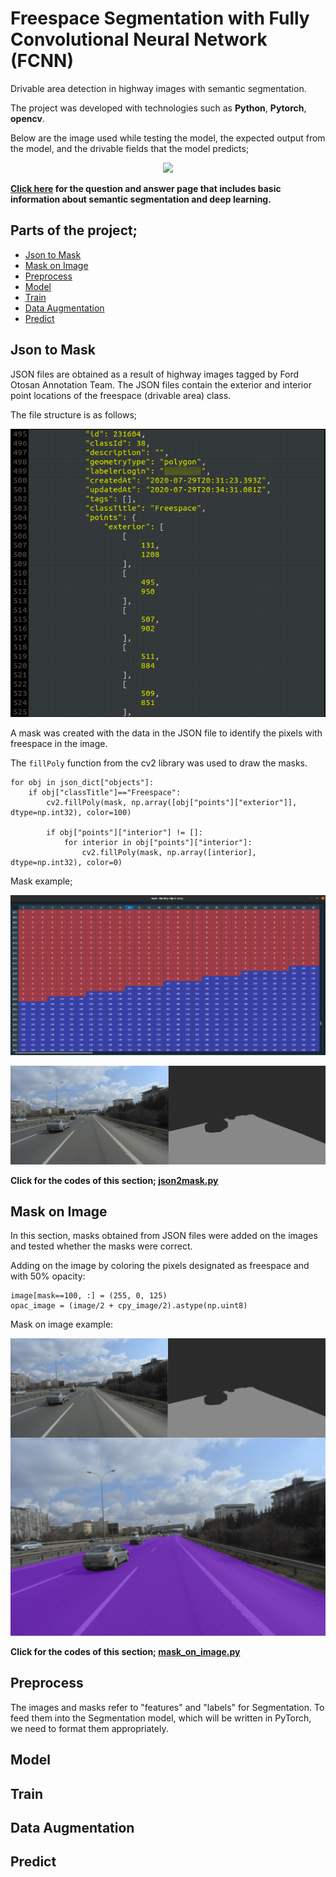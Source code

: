 # Freespace Segmentation with Fully Convolutional Neural Network (FCNN)
Drivable area detection in highway images with semantic segmentation.

The project was developed with technologies such as **Python**, **Pytorch**, **opencv**.

Below are the image used while testing the model, the expected output from the model, and the drivable fields that the model predicts;

<p  align="center">
<img  src="images/predict_wlogo.gif"  width="">
</p> 

**[Click here](/Questions_and_Answers.md) for the question and answer page that includes basic information about semantic segmentation and deep learning.**

## Parts of the project;
- [Json to Mask](#json-to-mask)
- [Mask on Image](#mask-on-image)
- [Preprocess](#preprocess)
- [Model](#model)
- [Train](#train)
- [Data Augmentation](#data-augmentation)
- [Predict](#predict)

## Json to Mask
JSON files are obtained as a result of highway images tagged by Ford Otosan Annotation Team. The JSON files contain the exterior and interior point locations of the freespace (drivable area) class. 

The file structure is as follows;

<p  align="center">
<img  src="images/json_file.png"  width="">
</p> 

A mask was created with the data in the JSON file to identify the pixels with freespace in the image.

The `fillPoly` function from the cv2 library was used to draw the masks.

    for obj in json_dict["objects"]:
        if obj["classTitle"]=="Freespace":
            cv2.fillPoly(mask, np.array([obj["points"]["exterior"]], dtype=np.int32), color=100)
            
            if obj["points"]["interior"] != []:
                for interior in obj["points"]["interior"]:
                    cv2.fillPoly(mask, np.array([interior], dtype=np.int32), color=0)

Mask example;
<p  align="center">
<img  src="images/mask_array.png"  width="">
</p> 

<p  align="center">
<img  src="images/json2mask.png"  width="">
</p> 

**Click for the codes of this section; [json2mask.py](src/json2mask.py)**

## Mask on Image

In this section, masks obtained from JSON files were added on the images and tested whether the masks were correct.

Adding on the image by coloring the pixels designated as freespace and with 50% opacity:

    image[mask==100, :] = (255, 0, 125)
    opac_image = (image/2 + cpy_image/2).astype(np.uint8)

Mask on image example:

<p  align="center">
<img  src="images/maskonimage.png"  width="">
</p>

**Click for the codes of this section; [mask_on_image.py](src/mask_on_image.py)**

## Preprocess

The images and masks refer to "features" and "labels" for Segmentation. To feed them into the Segmentation model, which will be written in PyTorch, we need to format them appropriately.



## Model

## Train

## Data Augmentation

## Predict


